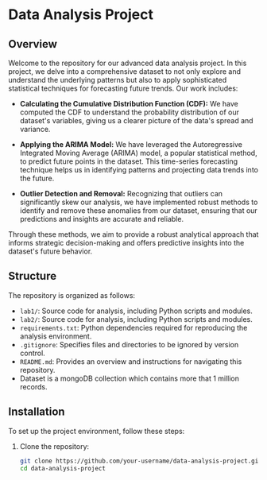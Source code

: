 # Data Analysis Project

## Overview 

Welcome to the repository for our advanced data analysis project. In this project, we delve into a comprehensive dataset to not only explore and understand the underlying patterns but also to apply sophisticated statistical techniques for forecasting future trends. Our work includes:

- **Calculating the Cumulative Distribution Function (CDF):** We have computed the CDF to understand the probability distribution of our dataset's variables, giving us a clearer picture of the data's spread and variance.

- **Applying the ARIMA Model:** We have leveraged the Autoregressive Integrated Moving Average (ARIMA) model, a popular statistical method, to predict future points in the dataset. This time-series forecasting technique helps us in identifying patterns and projecting data trends into the future.

- **Outlier Detection and Removal:** Recognizing that outliers can significantly skew our analysis, we have implemented robust methods to identify and remove these anomalies from our dataset, ensuring that our predictions and insights are accurate and reliable.

Through these methods, we aim to provide a robust analytical approach that informs strategic decision-making and offers predictive insights into the dataset's future behavior.

## Structure

The repository is organized as follows:
- `lab1/`: Source code for analysis, including Python scripts and modules.
- `lab2/`: Source code for analysis, including Python scripts and modules.
- `requirements.txt`: Python dependencies required for reproducing the analysis environment.
- `.gitignore`: Specifies files and directories to be ignored by version control.
- `README.md`: Provides an overview and instructions for navigating this repository.
- Dataset is a mongoDB collection which contains more that 1 million records.

## Installation

To set up the project environment, follow these steps:

1. Clone the repository:
   ```bash
   git clone https://github.com/your-username/data-analysis-project.git
   cd data-analysis-project
